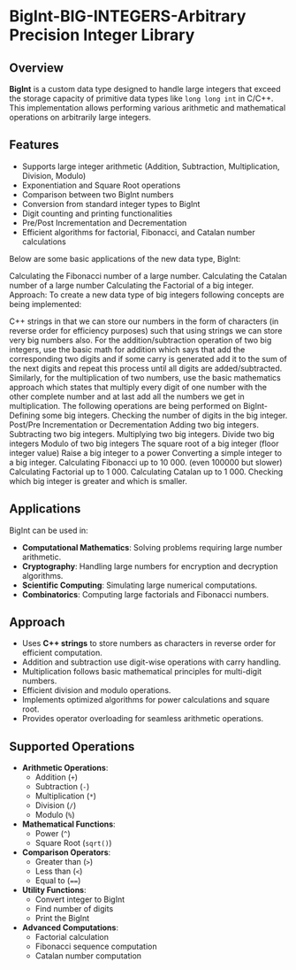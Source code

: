 # BigInt-BIG-INTEGERS-Arbitrary Precision Integer Library
## Overview
**BigInt** is a custom data type designed to handle large integers that exceed the storage capacity of primitive data types like `long long int` in C/C++. This implementation allows performing various arithmetic and mathematical operations on arbitrarily large integers.
## Features
- Supports large integer arithmetic (Addition, Subtraction, Multiplication, Division, Modulo)
- Exponentiation and Square Root operations
- Comparison between two BigInt numbers
- Conversion from standard integer types to BigInt
- Digit counting and printing functionalities
- Pre/Post Incrementation and Decrementation
- Efficient algorithms for factorial, Fibonacci, and Catalan number calculations

Below are some basic applications of the new data type, BigInt:

Calculating the Fibonacci number of a large number.
Calculating the Catalan number of a large number
Calculating the Factorial of a big integer.
Approach:
To create a new data type of big integers following concepts are being implemented:

C++ strings in that we can store our numbers in the form of characters (in reverse order for efficiency purposes) such that using strings we can store very big numbers also.
For the addition/subtraction operation of two big integers, use the basic math for addition which says that add the corresponding two digits and if some carry is generated add it to the sum of the next digits and repeat this process until all digits are added/subtracted.
Similarly, for the multiplication of two numbers, use the basic mathematics approach which states that multiply every digit of one number with the other complete number and at last add all the numbers we get in multiplication.
The following operations are being performed on BigInt-
Defining some big integers.
Checking the number of digits in the big integer.
Post/Pre Incrementation or Decrementation
Adding two big integers.
Subtracting two big integers.
Multiplying two big integers.
Divide two big integers
Modulo of two big integers
The square root of a big integer (floor integer value)
Raise a big integer to a power
Converting a simple integer to a big integer.
Calculating Fibonacci up to 10 000. (even 100000 but slower)
Calculating Factorial up to 1 000.
Calculating Catalan up to 1 000.
Checking which big integer is greater and which is smaller.








## Applications
BigInt can be used in:
- **Computational Mathematics**: Solving problems requiring large number arithmetic.
- **Cryptography**: Handling large numbers for encryption and decryption algorithms.
- **Scientific Computing**: Simulating large numerical computations.
- **Combinatorics**: Computing large factorials and Fibonacci numbers.

## Approach
- Uses **C++ strings** to store numbers as characters in reverse order for efficient computation.
- Addition and subtraction use digit-wise operations with carry handling.
- Multiplication follows basic mathematical principles for multi-digit numbers.
- Efficient division and modulo operations.
- Implements optimized algorithms for power calculations and square root.
- Provides operator overloading for seamless arithmetic operations.

## Supported Operations
- **Arithmetic Operations**:
  - Addition (`+`)
  - Subtraction (`-`)
  - Multiplication (`*`)
  - Division (`/`)
  - Modulo (`%`)
- **Mathematical Functions**:
  - Power (`^`)
  - Square Root (`sqrt()`)
- **Comparison Operators**:
  - Greater than (`>`)
  - Less than (`<`)
  - Equal to (`==`)
- **Utility Functions**:
  - Convert integer to BigInt
  - Find number of digits
  - Print the BigInt
- **Advanced Computations**:
  - Factorial calculation
  - Fibonacci sequence computation
  - Catalan number computation







